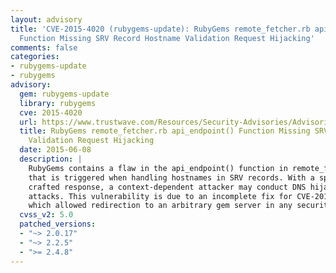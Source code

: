 ```yaml
---
layout: advisory
title: 'CVE-2015-4020 (rubygems-update): RubyGems remote_fetcher.rb api_endpoint()
  Function Missing SRV Record Hostname Validation Request Hijacking'
comments: false
categories:
- rubygems-update
- rubygems
advisory:
  gem: rubygems-update
  library: rubygems
  cve: 2015-4020
  url: https://www.trustwave.com/Resources/Security-Advisories/Advisories/TWSL2015-009/?fid=6478
  title: RubyGems remote_fetcher.rb api_endpoint() Function Missing SRV Record Hostname
    Validation Request Hijacking
  date: 2015-06-08
  description: |
    RubyGems contains a flaw in the api_endpoint() function in remote_fetcher.rb
    that is triggered when handling hostnames in SRV records. With a specially
    crafted response, a context-dependent attacker may conduct DNS hijacking
    attacks. This vulnerability is due to an incomplete fix for CVE-2015-3900,
    which allowed redirection to an arbitrary gem server in any security domain.
  cvss_v2: 5.0
  patched_versions:
  - "~> 2.0.17"
  - "~> 2.2.5"
  - ">= 2.4.8"
---
```

